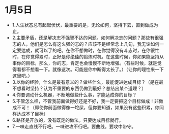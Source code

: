 # 1月5日 

- 1.人生状态总有起起伏伏，最重要的是，无论如何，坚持下去，直到做成为止。
- 2.主要矛盾，还是解决志不强智不达的问题。如何解决志的问题？那些有很强志的人，他们是怎么有这么强的志的？应该不是经常念上几句，我无论如何一定要达成，就可以了的吧。在你不想做时，在你觉得没有斗志时，在你很忙时，在你觉得累时，正好是你绝佳的锻炼时机。在这些时候，你如果能坚持从事你的目标，那么，你的志，肯定也会慢慢不断地增强。（有些时候，就是觉得看都不想看一下。就像这次。可能是你中断得太长了。）（让你的理性来一下这里吧。）
- 3.以你的经验，什么是最有意义的？做些什么，最能促进达成目标？（是在最不想看时坚持？认为不重要的东西仍做到最好？总结出某个道理？）
- 4.你要调动什么机器，不断地做些什么事，才能达成你的目标？
- 5.不管怎么样，不管我前面做得好还是不好，我一定要把这个目标做成！非做成不可！（即使你前面做得像一坨屎，但你要知道，如果没有这些积累，你同样达成不了目标）
- 6.路径是开放的，没有既定的做法。只要达成目标就行。
- 7.一味走直线不行吧。一味进攻不行吧。要曲线。要攻中带守。
